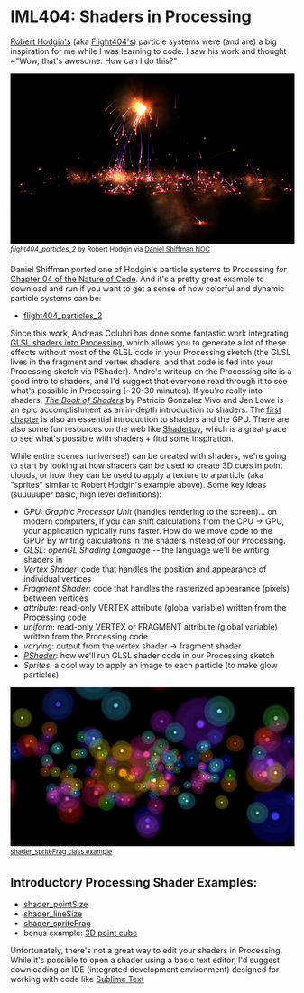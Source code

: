 # IML404: Shaders in Processing
[Robert Hodgin's](http://roberthodgin.com) (aka [Flight404's](https://vimeo.com/flight404)) particle systems were (and are) a big inspiration for me while I was learning to code.  I saw his work and thought ~"Wow, that's awesome.  How can I do this?"

![](https://github.com/johnbcarpenter/USC_IML404_IMAGES/blob/master/images/NOC_flight404_particles_2.png)  
<sup>_flight404_particles_2_ by Robert Hodgin via [Daniel Shiffman NOC](https://github.com/nature-of-code/noc-examples-processing/tree/master/chp04_systems/flight404/flight404_particles_2)</sup>

Daniel Shiffman ported one of Hodgin's particle systems to Processing for [Chapter 04 of the Nature of Code](https://natureofcode.com/book/chapter-4-particle-systems/). And it's a pretty great example to download and run if you want to get a sense of how colorful and dynamic particle systems can be:

- [flight404_particles_2](https://github.com/nature-of-code/noc-examples-processing/tree/master/chp04_systems/flight404/flight404_particles_2)

Since this work, Andreas Colubri has done some fantastic work integrating [GLSL shaders into Processing](https://processing.org/tutorials/pshader/), which allows you to generate a lot of these effects without most of the GLSL code in your Processing sketch (the GLSL lives in the fragment and vertex shaders, and that code is fed into your Processing sketch via PShader). Andre's writeup on the Processing site is a good intro to shaders, and I'd suggest that everyone read through it to see what's possible in Processing (~20-30 minutes).  If you're really into shaders, [_The Book of Shaders_](https://thebookofshaders.com/) by Patricio Gonzalez Vivo and Jen Lowe is an epic accomplishment as an in-depth introduction to shaders.  The [first chapter](https://thebookofshaders.com/01/) is also an essential introduction to shaders and the GPU. There are also some fun resources on the web like [Shadertoy](https://www.shadertoy.com/), which is a great place to see what's possible with shaders + find some inspiration.

While entire scenes (universes!) can be created with shaders, we're going to start by looking at how shaders can be used to create 3D cues in point clouds, or how they can be used to apply a texture to a particle (aka "sprites" similar to Robert Hodgin's example above). Some key ideas (suuuuuper basic, high level definitions):

- _GPU: Graphic Processor Unit_ (handles rendering to the screen)... on modern computers, if you can shift calculations from the CPU -> GPU, your application typically runs faster.  How do we move code to the GPU? By writing calculations in the shaders instead of our Processing.
- _GLSL: openGL Shading Language_ -- the language we'll be writing shaders in
- _Vertex Shader_: code that handles the position and appearance of individual vertices
- _Fragment Shader_: code that handles the rasterized appearance (pixels) between vertices
- _attribute_: read-only VERTEX attribute (global variable) written from the Processing code
- _uniform_: read-only VERTEX or FRAGMENT attribute (global variable) written from the Processing code
- _varying_: output from the vertex shader -> fragment shader
- [_PShader_](https://processing.org/reference/PShader.html): how we'll run GLSL shader code in our Processing sketch
- _Sprites_: a cool way to apply an image to each particle (to make glow particles)

![](https://github.com/johnbcarpenter/USC_IML404_IMAGES/blob/master/images/shader-spritefrag.gif)  
<sup>[shader_spriteFrag class example](https://github.com/johnbcarpenter/USC_IML404/tree/master/CODE/PROCESSING/3D_SHADERS/shader_spriteFrag)</sup>

## Introductory Processing Shader Examples:
- [shader_pointSize](https://github.com/johnbcarpenter/USC_IML404/tree/master/CODE/PROCESSING/3D_SHADERS/shader_pointSize)
- [shader_lineSize](https://github.com/johnbcarpenter/USC_IML404/tree/master/CODE/PROCESSING/3D_SHADERS/shader_lineSize)
- [shader_spriteFrag](https://github.com/johnbcarpenter/USC_IML404/tree/master/CODE/PROCESSING/3D_SHADERS/shader_spriteFrag)
- bonus example: [3D point cube](https://github.com/johnbcarpenter/USC_IML404/tree/master/CODE/PROCESSING/3D_SHADERS/threeD_shader_pointCube)

Unfortunately, there's not a great way to edit your shaders in Processing.  While it's possible to open a shader using a basic text editor, I'd suggest downloading an IDE (integrated development environment) designed for working with code like [Sublime Text](https://www.sublimetext.com)
